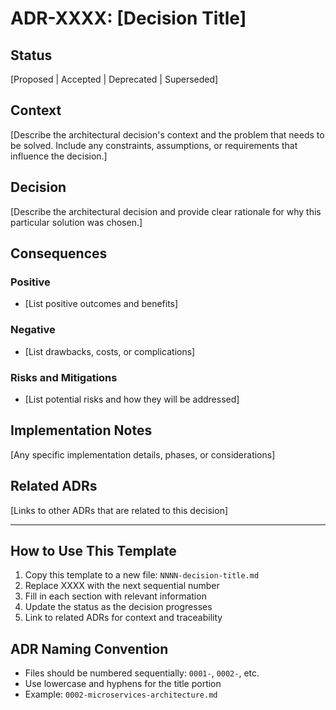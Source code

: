 # ADR-XXXX: [Decision Title]

## Status
[Proposed | Accepted | Deprecated | Superseded]

## Context
[Describe the architectural decision's context and the problem that needs to be solved. Include any constraints, assumptions, or requirements that influence the decision.]

## Decision
[Describe the architectural decision and provide clear rationale for why this particular solution was chosen.]

## Consequences

### Positive
- [List positive outcomes and benefits]

### Negative
- [List drawbacks, costs, or complications]

### Risks and Mitigations
- [List potential risks and how they will be addressed]

## Implementation Notes
[Any specific implementation details, phases, or considerations]

## Related ADRs
[Links to other ADRs that are related to this decision]

---

## How to Use This Template

1. Copy this template to a new file: `NNNN-decision-title.md`
2. Replace XXXX with the next sequential number
3. Fill in each section with relevant information
4. Update the status as the decision progresses
5. Link to related ADRs for context and traceability

## ADR Naming Convention
- Files should be numbered sequentially: `0001-`, `0002-`, etc.
- Use lowercase and hyphens for the title portion
- Example: `0002-microservices-architecture.md`